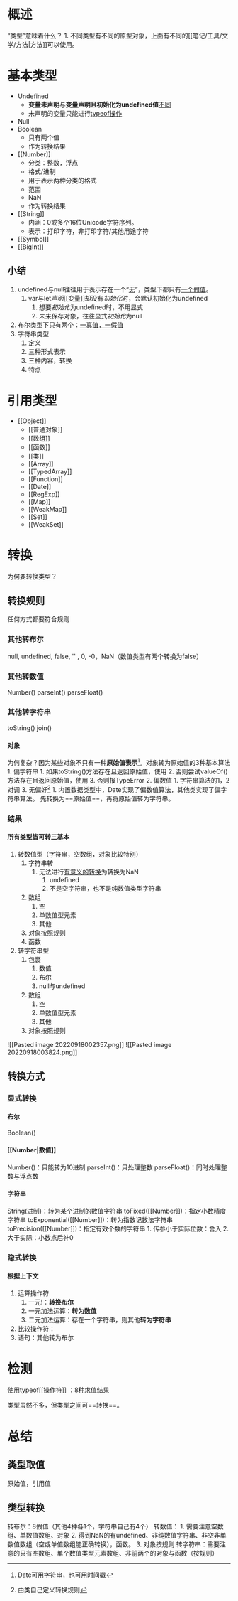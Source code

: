 # 概述
“类型”意味着什么？
	1. 不同类型有不同的原型对象，上面有不同的[[笔记/工具/文学/方法|方法]]可以使用。
# 基本类型
- Undefined
	- **变量未声明**与**变量声明且初始化为undefined值**<u>不同</u>
	- 未声明的变量只能进行<u>typeof操作</u>
- Null
- Boolean
	- 只有两个值
	- 作为转换结果
- [[Number]]
	- 分类：整数，浮点
	- 格式/进制
	- 用于表示两种分类的格式
	- 范围
	- NaN
	- 作为转换结果
- [[String]]
	- 内涵：0或多个16位Unicode字符序列。
	- 表示：打印字符，非打印字符/其他用途字符
- [[Symbol]]
- [[BigInt]] 
## 小结
1. undefined与null往往用于表示存在一个“<u>无</u>”，类型下都只有<u>一个假值</u>。
	1. var与let*声明*[[变量]]却没有*初始化*时，会默认初始化为undefined
		1. 想要*初始化*为undefined时，不用显式
		2. 未来保存对象，往往显式*初始化*为null
2. 布尔类型下只有两个：<u>一真值，一假值</u>
3. 字符串类型
	1. 定义
	2. 三种形式表示
	3. 三种内容，转换
	4. 特点
# 引用类型
- [[Object]] 
	- [[普通对象]] 
	- [[数组]] 
	- [[函数]] 
	- [[类]] 
	- [[Array]] 
	- [[TypedArray]] 
	- [[Function]] 
	- [[Date]] 
	- [[RegExp]] 
	- [[Map]] 
	- [[WeakMap]] 
	- [[Set]] 
	- [[WeakSet]] 
# 转换
为何要转换类型？


## 转换规则
任何方式都要符合规则
### 其他转布尔
null, undefined, false, '' , 0, -0，NaN（数值类型有两个转换为false）
### 其他转数值
Number()
parseInt()
parseFloat()
### 其他转字符串
toString()
join()
#### 对象
为何复杂？因为某些对象不只有一种**原始值表示**[^1]。对象转为原始值的3种基本算法
	1. 偏字符串
		1. 如果toString()方法存在且返回原始值，使用
		2. 否则尝试valueOf()方法存在且返回原始值，使用
		3. 否则报TypeError
	2. 偏数值
		1. 字符串算法的1，2对调
	3. 无偏好[^2]
		1. 内置数据类型中，Date实现了偏数值算法，其他类实现了偏字符串算法。
先转换为==原始值==，再将原始值转为字符串。
### 结果
#### 所有类型皆可转三基本
1. 转数值型（字符串，空数组，对象比较特别）
	1. 字符串转
		1. 无法进行<u>有意义的转换</u>为转换为NaN
			1. undefined
			2. 不是空字符串，也不是纯数值类型字符串
	2. 数组
		1. 空
		2. 单数值型元素
		3. 其他
	3. 对象按照规则
	4. 函数
2. 转字符串型
	1. 包裹
		1. 数值
		2. 布尔
		3. null与undefined
	2. 数组
		1. 空
		2. 单数值型元素
		3. 其他
	3. 对象按照规则

![[Pasted image 20220918002357.png]]
![[Pasted image 20220918003824.png]]
## 转换方式
### 显式转换
#### 布尔
Boolean()
#### [[Number|数值]] 
Number()：只能转为10进制
parseInt()：只处理整数
parseFloat()：同时处理整数与浮点数
#### 字符串
String(进制)：转为某个<u>进制</u>的数值字符串
toFixed([[Number]])：指定小数<u>精度</u>字符串
toExponential([[Number]])：转为指数记数法字符串
toPrecision([[Number]])：指定有效个数的字符串
	1. 传参小于实际位数：舍入
	2. 大于实际：小数点后补0
### 隐式转换
#### 根据上下文
1. 运算操作符
	1. 一元!：**转换布尔**
	2. 一元加法运算：**转为数值**
	3. 二元加法运算：存在一个字符串，则其他**转为字符串**
2. 比较操作符：
3. 语句：其他转为布尔
# 检测
使用typeof[[操作符]] ：8种求值结果

类型虽然不多，但类型之间可==转换==。
# 总结
## 类型取值
原始值，引用值
## 类型转换
转布尔：8假值（其他4种各1个，字符串自己有4个）
转数值：
	1. 需要注意空数组、单数值数组、对象
	2. 得到NaN的有undefined、非纯数值字符串、非空非单数值数组（空或单值数组能正确转换），函数。
	3. 对象按规则
转字符串：需要注意的只有空数组、单个数值类型元素数组、非前两个的对象与函数（按规则）

[^1]: Date可用字符串，也可用时间戳
[^2]: 由类自己定义转换规则